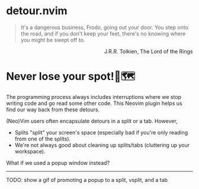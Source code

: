 # detour.nvim
> It's a dangerous business, Frodo, going out your door. You step onto the road, and if you don't keep your feet, there's no knowing where you might be swept off to.

<div dir="rtl">
J.R.R. Tolkien, The Lord of the Rings 
</div>

# Never lose your spot!📍🗺️
The programming process always includes interruptions where we stop writing code and go read some other code. This Neovim plugin helps us find our way back from these detours.

(Neo)Vim users often encapsulate detours in a split or a tab. However,
* Splits "split" your screen's space (especially bad if you're only reading from one of the splits).
* We're not always good about cleaning up splits/tabs (cluttering up your workspace).

What if we used a popup window instead?

-----------------

TODO: show a gif of promoting a popup to a split, vsplit, and a tab
